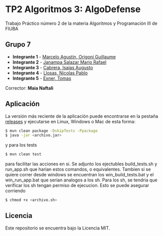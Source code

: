 # TP2 Algoritmos 3: AlgoDefense 

Trabajo Práctico número 2 de la materia Algoritmos y Programación III de FIUBA

## Grupo 7

* **Integrante 1** - [Marcelo Agustin, Origoni Guillaume](https://github.com/MarceloAgustinOrigoniGuillaume)
* **Integrante 2** - [Janampa Salazar Mario Rafael](https://github.com/Dayrustz7u7)
* **Integrante 3** - [Cabrera, Isaias Augusto](https://github.com/isaiascabreraa)
* **Integrante 4** - [Llosas, Nicolas Pablo](https://github.com/nllosas)
* **Integrante 5** - [Exner, Tomas](https://github.com/tomas1000)

Corrector: **Maia Naftali**

## Aplicación

La versión más reciente de la aplicación puede encontrarse en la pestaña [releases](https://github.com/MarceloAgustinOrigoniGuillaume/Algo3_TP2_1C2023) y ejecutarse en Linux, Windows o Mac de esta forma:


```bash
$ mvn clean package -DskipTests -Ppackage
$ java -jar <archivo.jar>
```
y para los tests

```bash
$ mvn clean test
```


para facilitar las acciones en si. Se adjunto los ejectubles build_tests.sh
y run_app.sh que harian estos comandos, o equivalentes. Tambien si se quiere correr desde windows se encuentran los win_build_tests.bat y el win_run_app.bat que serian analogos a los sh. Para los sh, se tendria que verificar los sh tengan permiso de ejecucion. Esto se puede asegurar corriendo

```bash
$ chmod +x <archivo.sh>
```

## Licencia

Este repositorio se encuentra bajo la Licencia MIT.
